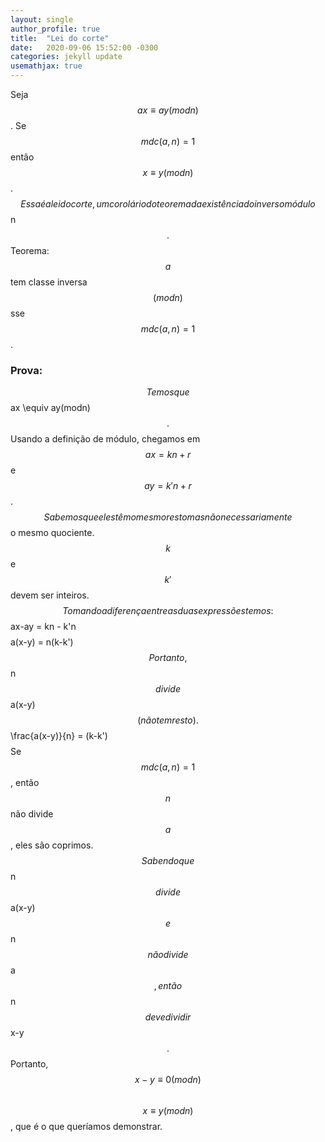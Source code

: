 ```yaml
---
layout: single
author_profile: true
title:  "Lei do corte"
date:   2020-09-06 15:52:00 -0300
categories: jekyll update
usemathjax: true
---
```


Seja $$ax \equiv ay(modn)$$. Se $$mdc(a,n) = 1$$ então $$x \equiv y(modn)$$.  
$$Essa é a lei do corte, um corolário do teorema da existência do inverso módulo $$n$$.  
$$Teorema: $$a$$ tem classe inversa $$(mod n)$$ sse $$mdc(a,n)=1$$. 

### Prova:
$$Temos que $$ax \equiv ay(modn)$$.  
$$Usando a definição de módulo, chegamos em $$ax = kn + r$$ e $$ay = k'n + r$$.  
$$Sabemos que eles têm o mesmo resto mas não necessariamente $$o mesmo quociente. $$k$$ e $$k'$$ devem ser inteiros.  
$$Tomando a diferença entre as duas expressões temos:  
$$ax-ay = kn - k'n$$  
$$a(x-y) = n(k-k')$$    
Portanto, $$n$$ divide $$a(x-y)$$ (não tem resto).  
$$\frac{a(x-y)}{n} = (k-k')$$  
$$Se $$mdc(a,n) = 1$$, então $$n$$ não divide $$a$$, eles são coprimos.  
$$Sabendo que $$n$$ divide $$a(x-y)$$ e $$n$$ não divide $$a$$, então $$n$$ deve dividir $$x-y$$.  
$$Portanto, $$x-y \equiv 0(modn)$$  
$$x \equiv y(modn)$$, que é o que queríamos demonstrar.